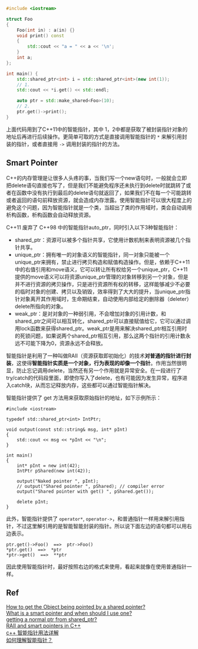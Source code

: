 ```c++
#include <iostream>

struct Foo
{
    Foo(int in) : a(in) {}
    void print() const
    {
        std::cout << "a = " << a << '\n';
    }
    int a;
};

int main() {
    std::shared_ptr<int> i = std::shared_ptr<int>(new int(1));
    // 1.
    std::cout << *i.get() << std::endl;

    auto ptr = std::make_shared<Foo>(10);
    // 2.
    ptr.get()->print();
}
```

上面代码用到了C++11中的智能指针，其中 1，2中都是获取了被封装指针对象的地址后再进行后续操作。更简单可取的方式是直接调用智能指针的 `*` 来解引用封装的指针，或者直接用 `->` 调用封装的指针的方法。

## Smart Pointer

C++的内存管理是让很多人头疼的事，当我们写一个new语句时，一般就会立即把delete语句直接也写了，但是我们不能避免程序还未执行到delete时就跳转了或者在函数中没有执行到最后的delete语句就返回了，如果我们不在每一个可能跳转或者返回的语句前释放资源，就会造成内存泄露。使用智能指针可以很大程度上的避免这个问题，因为智能指针就是一个类，当超出了类的作用域时，类会自动调用析构函数，析构函数会自动释放资源。

C++11 废弃了 C++98 中的智能指针auto_ptr，同时引入以下3种智能指针：

* shared_ptr：资源可以被多个指针共享，它使用计数机制来表明资源被几个指针共享。
* unique_ptr：拥有唯一的对象语义的智能指针，同一对象只能被一个unique_ptr来拥有，禁止进行拷贝构造和赋值构造操作。但是，依赖于C++11中的右值引用和move语义，它可以转让所有权给另一个unique_ptr，C++11提供的move语义可以将资源unique_ptr管理的对象转移到另一个对象，但是并不进行资源的拷贝操作，只是进行资源所有权的转移，这样能够减少不必要的临时对象的创建、拷贝以及销毁，效率得到了大大的提升，当unique_ptr指针对象离开其作用域时，生命期结束，自动使用内部给定的删除器（deleter）delete所指向的对象。
* weak_ptr：是对对象的一种弱引用，不会增加对象的引用计数，和shared_ptr之间可以相互转化，shared_ptr可以直接赋值给它，它可以通过调用lock函数来获得shared_ptr。weak_ptr是用来解决shared_ptr相互引用时的死锁问题，如果说两个shared_ptr相互引用，那么这两个指针的引用计数永远不可能下降为0，资源永远不会释放。

智能指针是利用了一种叫做RAII（资源获取即初始化）的技术**对普通的指针进行封装**，这使得**智能指针实质是一个对象，行为表现的却像一个指针**。作用当然很明显，防止忘记调用delete，当然还有另一个作用就是异常安全。在一段进行了try/catch的代码段里面，即使你写入了delete，也有可能因为发生异常，程序进入catch块，从而忘记释放内存，这些都可以通过智能指针解决。

智能指针提供了 get 方法用来获取原始指针的地址，如下示例所示：

```
#include <iostream>

typedef std::shared_ptr<int> IntPtr;

void output(const std::string& msg, int* pInt)
{
    std::cout << msg << *pInt << "\n";
}

int main()
{
    int* pInt = new int(42);
    IntPtr pShared(new int(42));

    output("Naked pointer ", pInt);
    // output("Shared pointer ", pShared); // compiler error
    output("Shared pointer with get() ", pShared.get());

    delete pInt;
}
```

此外，智能指针提供了 `operator*`, `operator->`，和普通指针一样用来解引用指针，不过这里解引用的是智能智能封装的指针。所以说下面左边的语句都可以用右边表示。

```
ptr.get()->Foo()  ==>  ptr->Foo()
*ptr.get()  ==>  *ptr
*ptr->get()  ==>  **ptr
```

因此使用智能指针时，最好按照右边的格式来使用，看起来就像在使用普通指针一样。

## Ref

[How to get the Object being pointed by a shared pointer?](https://stackoverflow.com/questions/6491955/how-to-get-the-object-being-pointed-by-a-shared-pointer)   
[What is a smart pointer and when should I use one?](https://stackoverflow.com/questions/106508/what-is-a-smart-pointer-and-when-should-i-use-one?rq=1)  
[getting a normal ptr from shared_ptr?](https://stackoverflow.com/questions/505143/getting-a-normal-ptr-from-shared-ptr)  
[RAII and smart pointers in C++](https://stackoverflow.com/questions/395123/raii-and-smart-pointers-in-c?rq=1)  
[c++ 智能指针用法详解](http://blog.csdn.net/shuangshuang37278752/article/details/49741299)   
[如何理解智能指针？](https://www.zhihu.com/question/20368881)  


